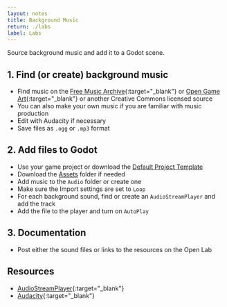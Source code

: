 ```yaml
---
layout: notes
title: Background Music
return: ./labs
label: Labs
---
```


<!-- <iframe width="560" height="315" src="https://www.youtube.com/embed/YfuncPB3mv0?rel=0" frameborder="0" allowfullscreen></iframe> -->

Source background music and add it to a Godot scene.

## 1. Find (or create) background music 
- Find music on the [Free Music Archive](https://freemusicarchive.org/search){:target="_blank"} or [Open Game Art](https://opengameart.org/art-search-advanced?keys=&field_art_type_tid%5B%5D=12&sort_by=count&sort_order=DESC){:target="_blank"} or another Creative Commons licensed source
- You can also make your own music if you are familiar with music production
- Edit with Audacity if necessary
- Save files as `.ogg` or `.mp3` format

## 2. Add files to Godot
- Use your game project or download the [Default Project Template](./270_Template.zip)
- Download the [Assets](./270_Assets.zip) folder if needed
- Add music to the `Audio` folder or create one
- Make sure the Import settings are set to `Loop`
- For each background sound, find or create an `AudioStreamPlayer` and add the track
- Add the file to the player and turn on `AutoPlay`

## 3. Documentation
- Post either the sound files or links to the resources on the Open Lab

## Resources
- [AudioStreamPlayer](https://docs.godotengine.org/en/stable/classes/class_audiostreamplayer.html){:target="_blank"}
- [Audacity](https://www.audacityteam.org/){:target="_blank"}